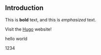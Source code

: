 ## Introduction

This is **bold** text, and this is _emphasized_ text.

Visit the [Hugo](https://gohugo.io) website!

hello world

1234
